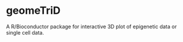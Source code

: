 # geomeTriD
A R/Bioconductor package for interactive 3D plot of epigenetic data or
single cell data.
